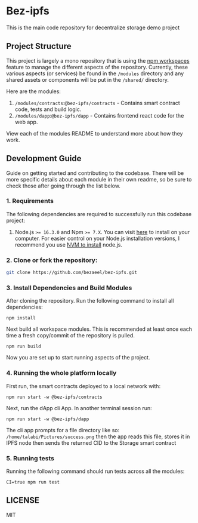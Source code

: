# Bez-ipfs

This is the main code repository for decentralize storage demo project


## Project Structure

This project is largely a mono repository that is using the [npm workspaces](https://docs.npmjs.com/cli/v7/using-npm/workspaces) feature
to manage the different aspects of the repository.
Currently, these various aspects (or services) be found in the `/modules` directory and any shared assets or components 
will be put in the `/shared/` directory.

Here are the modules:
1. `/modules/contracts`:`@bez-ipfs/contracts` - Contains smart contract code, tests and build logic.
2. `/modules/dapp`:`@bez-ipfs/dapp` - Contains frontend react code for the web app.

View each of the modules README to understand more about how they work.


## Development Guide

Guide on getting started and contributing to the codebase.
There will be more specific details about each module in their own readme, so be sure to check those
after going through the list below.

### 1. Requirements

The following dependencies are required to successfully run this codebase project:

1. Node.js `>= 16.3.0` and Npm `>= 7.X`. You can visit [here](https://nodejs.org/en/download/) to install on your computer. 
For easier control on your Node.js installation versions, I recommend you use [NVM to install](https://github.com/nvm-sh/nvm#installing-and-updating) node.js. 

### 2. Clone or fork the repository:
```sh
git clone https://github.com/bezaeel/bez-ipfs.git
```

### 3. Install Dependencies and Build Modules

After cloning the repository. Run the following command to install all dependencies:

```shell
npm install
```

Next build all workspace modules. This is recommended at least once each time a fresh copy/commit of the repository is pulled.

```shell
npm run build
```

Now you are set up to start running aspects of the project.

### 4. Running the whole platform locally

First run, the smart contracts deployed to a local network with:

```shell
npm run start -w @bez-ipfs/contracts
```

Next, run the dApp cli App. In another terminal session run:

```shell
npm run start -w @bez-ipfs/dapp
```
The cli app prompts for a file directory like so: `/home/talabi/Pictures/success.png`
then the app reads this file, stores it in IPFS node then sends the returned CID to the Storage smart contract

### 5. Running tests

Running the following command should run tests across all the modules:

```shell
CI=true npm run test
```

## LICENSE

MIT
